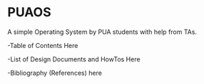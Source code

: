 # PUAOS
A simple Operating System by PUA students with help from TAs.


-Table of Contents Here


-List of Design Documents and HowTos Here


-Bibliography (References) here
